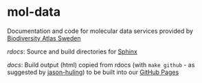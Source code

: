 # mol-data
Documentation and code for molecular data services provided by [Biodiversity Atlas Sweden](https://bioatlas.se/category/biodiversity-atlas-sweden/)

*rdocs*: Source and build directories for [Sphinx](http://www.sphinx-doc.org/en/master/)

*docs*: Build output (html) copied from rdocs (with `make github` - as suggested by [jason-huling](https://github.com/sphinx-doc/sphinx/issues/3382#issuecomment-470772316)) to be built into our [GitHub Pages](https://bioatlas.github.io/mol-data/)



